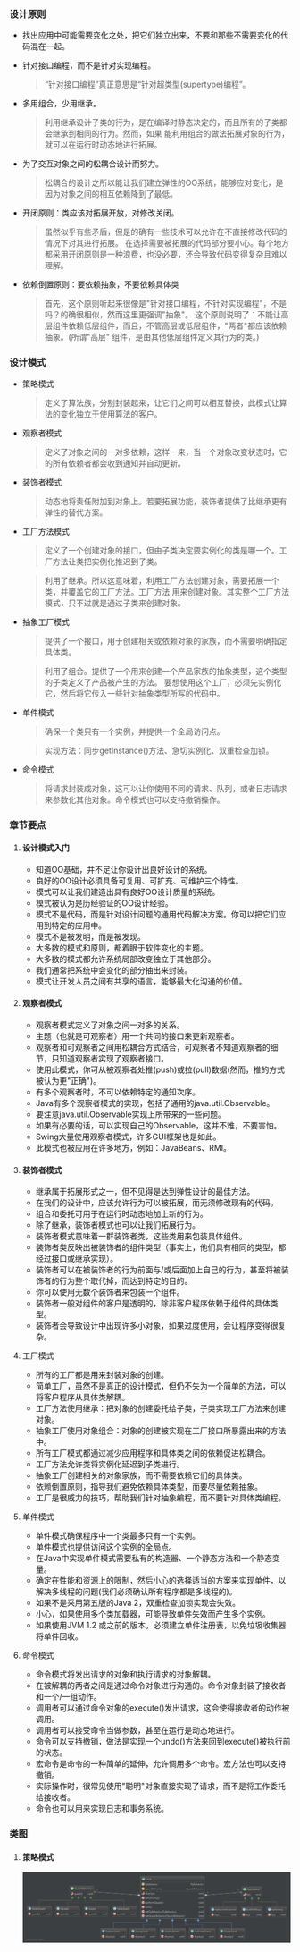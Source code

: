 ### 设计原则

+ 找出应用中可能需要变化之处，把它们独立出来，不要和那些不需要变化的代码混在一起。

+ 针对接口编程，而不是针对实现编程。
    
    > “针对接口编程”真正意思是“针对超类型(supertype)编程”。
    
+ 多用组合，少用继承。

    > 利用继承设计子类的行为，是在编译时静态决定的，而且所有的子类都会继承到相同的行为。然而，如果
    能利用组合的做法拓展对象的行为，就可以在运行时动态地进行拓展。

+ 为了交互对象之间的松耦合设计而努力。

    > 松耦合的设计之所以能让我们建立弹性的OO系统，能够应对变化，是因为对象之间的相互依赖降到了最低。

+ 开闭原则：类应该对拓展开放，对修改关闭。

    > 虽然似乎有些矛盾，但是的确有一些技术可以允许在不直接修改代码的情况下对其进行拓展。
    在选择需要被拓展的代码部分要小心。每个地方都采用开闭原则是一种浪费，也没必要，还会导致代码变得复杂且难以理解。

+ 依赖倒置原则：要依赖抽象，不要依赖具体类

    > 首先，这个原则听起来很像是"针对接口编程，不针对实现编程"，不是吗？的确很相似，然而这里更强调"抽象"。
    这个原则说明了：不能让高层组件依赖低层组件，而且，不管高层或低层组件，"两者"都应该依赖抽象。(所谓"高层"
    组件，是由其他低层组件定义其行为的类。)



### 设计模式

+ 策略模式
    
    > 定义了算法族，分别封装起来，让它们之间可以相互替换，此模式让算法的变化独立于使用算法的客户。
    
+ 观察者模式

    > 定义了对象之间的一对多依赖，这样一来，当一个对象改变状态时，它的所有依赖者都会收到通知并自动更新。
    
+ 装饰者模式

    > 动态地将责任附加到对象上。若要拓展功能，装饰者提供了比继承更有弹性的替代方案。
    
+ 工厂方法模式

    > 定义了一个创建对象的接口，但由子类决定要实例化的类是哪一个。工厂方法让类把实例化推迟到子类。
    
    > 利用了继承。所以这意味着，利用工厂方法创建对象，需要拓展一个类，并覆盖它的工厂方法。工厂方法
    用来创建对象。其实整个工厂方法模式，只不过就是通过子类来创建对象。
    
+ 抽象工厂模式

    > 提供了一个接口，用于创建相关或依赖对象的家族，而不需要明确指定具体类。
    
    > 利用了组合。提供了一个用来创建一个产品家族的抽象类型，这个类型的子类定义了产品被产生的方法。
    要想使用这个工厂，必须先实例化它，然后将它传入一些针对抽象类型所写的代码中。

+ 单件模式

    > 确保一个类只有一个实例，并提供一个全局访问点。
    
    > 实现方法：同步getInstance()方法、急切实例化、双重检查加锁。

+ 命令模式

    > 将请求封装成对象，这可以让你使用不同的请求、队列，或者日志请求来参数化其他对象。命令模式也可以支持撤销操作。



### 章节要点

1. #### 设计模式入门

    + 知道OO基础，并不足让你设计出良好设计的系统。
    + 良好的OO设计必须具备可复用、可扩充、可维护三个特性。
    + 模式可以让我们建造出具有良好OO设计质量的系统。
    + 模式被认为是历经验证的OO设计经验。
    + 模式不是代码，而是针对设计问题的通用代码解决方案。你可以把它们应用到特定的应用中。
    + 模式不是被发明，而是被发现。
    + 大多数的模式和原则，都着眼于软件变化的主题。
    + 大多数的模式都允许系统局部改变独立于其他部分。
    + 我们通常把系统中会变化的部分抽出来封装。
    + 模式让开发人员之间有共享的语言，能够最大化沟通的价值。
    
2. #### 观察者模式

    + 观察者模式定义了对象之间一对多的关系。
    + 主题（也就是可观察者）用一个共同的接口来更新观察者。
    + 观察者和可观察者之间用松耦合方式结合，可观察者不知道观察者的细节，只知道观察者实现了观察者接口。
    + 使用此模式，你可从被观察者处推(push)或拉(pull)数据(然而，推的方式被认为更"正确")。
    + 有多个观察者时，不可以依赖特定的通知次序。
    + Java有多个观察者模式的实现，包括了通用的java.util.Observable。
    + 要注意java.util.Observable实现上所带来的一些问题。
    + 如果有必要的话，可以实现自己的Observable，这并不难，不要害怕。
    + Swing大量使用观察者模式，许多GUI框架也是如此。
    + 此模式也被应用在许多地方，例如：JavaBeans、RMI。
    
3. #### 装饰者模式
    
    + 继承属于拓展形式之一，但不见得是达到弹性设计的最佳方法。
    + 在我们的设计中，应该允许行为可以被拓展，而无须修改现有的代码。
    + 组合和委托可用于在运行时动态地加上新的行为。
    + 除了继承，装饰者模式也可以让我们拓展行为。
    + 装饰者模式意味着一群装饰者类，这些类用来包装具体组件。
    + 装饰者类反映出被装饰者的组件类型（事实上，他们具有相同的类型，都经过接口或继承实现）。
    + 装饰者可以在被装饰者的行为前面与/或后面加上自己的行为，甚至将被装饰者的行为整个取代掉，而达到特定的目的。
    + 你可以使用无数个装饰者来包装一个组件。
    + 装饰者一般对组件的客户是透明的，除非客户程序依赖于组件的具体类型。
    + 装饰者会导致设计中出现许多小对象，如果过度使用，会让程序变得很复杂。

4. 工厂模式

    + 所有的工厂都是用来封装对象的创建。
    + 简单工厂，虽然不是真正的设计模式，但仍不失为一个简单的方法，可以将客户程序从具体类解耦。
    + 工厂方法使用继承：把对象的创建委托给子类，子类实现工厂方法来创建对象。
    + 抽象工厂使用对象组合：对象的创建被实现在工厂接口所暴露出来的方法中。
    + 所有工厂模式都通过减少应用程序和具体类之间的依赖促进松耦合。
    + 工厂方法允许类将实例化延迟到子类进行。
    + 抽象工厂创建相关的对象家族，而不需要依赖它们的具体类。
    + 依赖倒置原则，指导我们避免依赖具体类型，而要尽量依赖抽象。
    + 工厂是很威力的技巧，帮助我们针对抽象编程，而不要针对具体类编程。

5. 单件模式

    + 单件模式确保程序中一个类最多只有一个实例。
    + 单件模式也提供访问这个实例的全局点。
    + 在Java中实现单件模式需要私有的构造器、一个静态方法和一个静态变量。
    + 确定在性能和资源上的限制，然后小心的选择适当的方案来实现单件，以解决多线程的问题(我们必须确认所有程序都是多线程的)。
    + 如果不是采用第五版的Java 2，双重检查加锁实现会失效。
    + 小心，如果使用多个类加载器，可能导致单件失效而产生多个实例。
    + 如果使用JVM 1.2 或之前的版本，必须建立单件注册表，以免垃圾收集器将单件回收。

6. 命令模式

    + 命令模式将发出请求的对象和执行请求的对象解耦。
    + 在被解耦的两者之间是通过命令对象进行沟通的。命令对象封装了接收者和一个/一组动作。
    + 调用者可以通过命令对象的execute()发出请求，这会使得接收者的动作被调用。
    + 调用者可以接受命令当做参数，甚至在运行是动态地进行。
    + 命令可以支持撤销，做法是实现一个undo()方法来回到execute()被执行前的状态。
    + 宏命令是命令的一种简单的延伸，允许调用多个命令。宏方法也可以支持撤销。
    + 实际操作时，很常见使用"聪明"对象直接实现了请求，而不是将工作委托给接收者。
    + 命令也可以用来实现日志和事务系统。
    




### 类图

1. #### 策略模式

    ![UML](uml/strategy.png)









